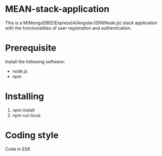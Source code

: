 # MEAN-stack-application
This is a M(MongoDB)E(Express)A(AngularJS)N(Node.js) stack application with the functionalities of user registration and authentication.

# Prerequisite
Install the following software:
- node.js
- npm

# Installing
1. npm install
2. npm run local

# Coding style
Code in ES6



